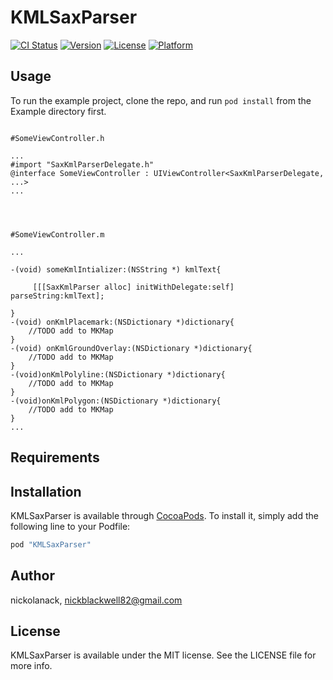 # KMLSaxParser

[![CI Status](http://img.shields.io/travis/nickolanack/KMLSaxParser.svg?style=flat)](https://travis-ci.org/nickolanack/KMLSaxParser)
[![Version](https://img.shields.io/cocoapods/v/KMLSaxParser.svg?style=flat)](http://cocoapods.org/pods/KMLSaxParser)
[![License](https://img.shields.io/cocoapods/l/KMLSaxParser.svg?style=flat)](http://cocoapods.org/pods/KMLSaxParser)
[![Platform](https://img.shields.io/cocoapods/p/KMLSaxParser.svg?style=flat)](http://cocoapods.org/pods/KMLSaxParser)

## Usage

To run the example project, clone the repo, and run `pod install` from the Example directory first.

```ObjC

#SomeViewController.h 

...
#import "SaxKmlParserDelegate.h"
@interface SomeViewController : UIViewController<SaxKmlParserDelegate, ...>
...




#SomeViewController.m

...

-(void) someKmlIntializer:(NSString *) kmlText{
	
	 [[[SaxKmlParser alloc] initWithDelegate:self] parseString:kmlText];

}
-(void) onKmlPlacemark:(NSDictionary *)dictionary{
	//TODO add to MKMap
}
-(void) onKmlGroundOverlay:(NSDictionary *)dictionary{
	//TODO add to MKMap
}
-(void)onKmlPolyline:(NSDictionary *)dictionary{
	//TODO add to MKMap
}
-(void)onKmlPolygon:(NSDictionary *)dictionary{
	//TODO add to MKMap
}
...

```

## Requirements

## Installation

KMLSaxParser is available through [CocoaPods](http://cocoapods.org). To install
it, simply add the following line to your Podfile:

```ruby
pod "KMLSaxParser"
```

## Author

nickolanack, nickblackwell82@gmail.com

## License

KMLSaxParser is available under the MIT license. See the LICENSE file for more info.
